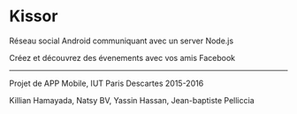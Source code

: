 # Kissor

Réseau social Android communiquant avec un server Node.js

Créez et découvrez des évenements avec vos amis Facebook 
___

Projet de APP Mobile, IUT Paris Descartes 2015-2016

  Killian Hamayada, Natsy BV, Yassin Hassan, Jean-baptiste Pelliccia
